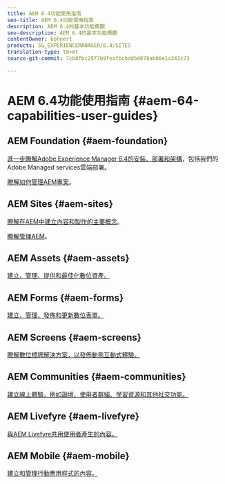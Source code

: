 ```yaml
---
title: AEM 6.4功能使用指南
seo-title: AEM 6.4功能使用指南
description: AEM 6.4的基本功能概觀
seo-description: AEM 6.4的基本功能概觀
contentOwner: bohnert
products: SG_EXPERIENCEMANAGER/6.4/SITES
translation-type: tm+mt
source-git-commit: 7cb8fbc2577b9feafbcbddbd078ab06e1a341c73

---
```



# AEM 6.4功能使用指南 {#aem-64-capabilities-user-guides}

## AEM Foundation {#aem-foundation}

[進一步瞭解Adobe Experience Manager 6.4的安裝、部署和架構](/help/sites-deploying/home.md)，包括我們的Adobe Managed services雲端部署。

[瞭解如何管理AEM專案](/help/managing/home.md)。

## AEM Sites {#aem-sites}

[瞭解在AEM中建立內容和製作的主要概念](/help/sites-authoring/home.md)。

[瞭解管理AEM](/help/sites-administering/home.md)。

## AEM Assets {#aem-assets}

[建立、管理、提供和最佳化數位資產。](/help/assets/home.md)

## AEM Forms {#aem-forms}

[建立、管理、發佈和更新數位表單。](/help/forms/home.md)

## AEM Screens {#aem-screens}

[瞭解數位標牌解決方案，以發佈動態互動式體驗。](/help/screens/home.md)

## AEM Communities {#aem-communities}

[建立線上體驗，例如論壇、使用者群組、學習資源和其他社交功能。](/help/communities/home.md)

## AEM Livefyre {#aem-livefyre}

[與AEM Livefyre共用使用者產生的內容。](https://marketing.adobe.com/resources/help/en_US/livefyre/home.html)

## AEM Mobile {#aem-mobile}

[建立和管理行動應用程式的內容。](/help/mobile/home.md)
